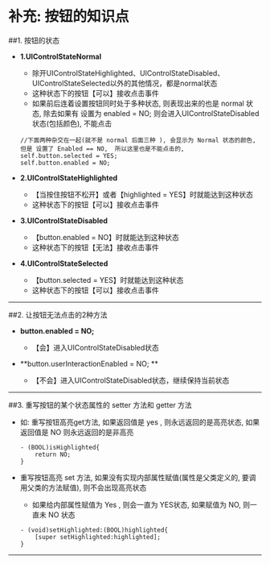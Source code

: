 # 补充: 按钮的知识点

##1. 按钮的状态
- **1.UIControlStateNormal**
    - 除开UIControlStateHighlighted、UIControlStateDisabled、UIControlStateSelected以外的其他情况，都是normal状态
    - 这种状态下的按钮【可以】接收点击事件
    - 如果前后连着设置按钮同时处于多种状态, 则表现出来的也是 normal 状态, 除去如果有 设置为 enabled = NO; 则会进入UIControlStateDisabled状态(包括颜色), 不能点击

  ```objc
  //下面两种杂交在一起(就不是 normal 后面三种 ), 会显示为 Normal 状态的颜色, 但是 设置了 Enabled == NO,  所以这里也是不能点击的,
  self.button.selected = YES;
  self.button.enabled = NO;
  ```


- **2.UIControlStateHighlighted**
    - 【当按住按钮不松开】或者【highlighted = YES】时就能达到这种状态
    - 这种状态下的按钮【可以】接收点击事件
 

- **3.UIControlStateDisabled**
  - 【button.enabled = NO】时就能达到这种状态
  - 这种状态下的按钮【无法】接收点击事件


- **4.UIControlStateSelected**
    - 【button.selected = YES】时就能达到这种状态
    - 这种状态下的按钮【可以】接收点击事件

---


##2. 让按钮无法点击的2种方法
- **button.enabled = NO;**
     * 【会】进入UIControlStateDisabled状态


- **button.userInteractionEnabled = NO; **
     * 【不会】进入UIControlStateDisabled状态，继续保持当前状态


--- 
##3. 重写按钮的某个状态属性的 setter 方法和 getter 方法


- 如: 重写按钮高亮get方法, 如果返回值是 yes , 则永远返回的是高亮状态, 如果返回值是 NO 则永远返回的是非高亮

  ```objc
  - (BOOL)isHighlighted{
      return NO;
  }
  ```

- 重写按钮高亮 set 方法, 如果没有实现内部属性赋值(属性是父类定义的, 要调用父类的方法赋值), 则不会出现高亮状态
    - 如果给内部属性赋值为 Yes , 则会一直为 YES状态, 如果赋值为 NO,  则一直未 NO 状态

  ```objc
  - (void)setHighlighted:(BOOL)highlighted{
      [super setHighlighted:highlighted];
  }
  ```

---